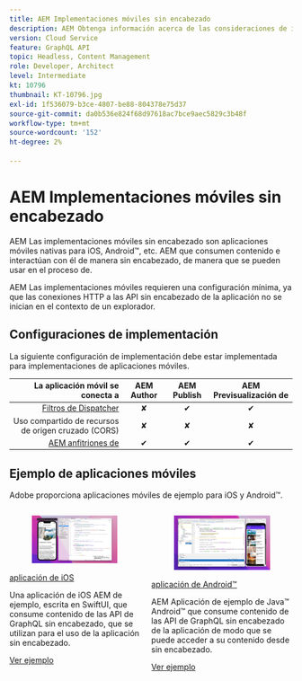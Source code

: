 ```yaml
---
title: AEM Implementaciones móviles sin encabezado
description: AEM Obtenga información acerca de las consideraciones de implementación para implementaciones móviles sin encabezado
version: Cloud Service
feature: GraphQL API
topic: Headless, Content Management
role: Developer, Architect
level: Intermediate
kt: 10796
thumbnail: KT-10796.jpg
exl-id: 1f536079-b3ce-4807-be88-804378e75d37
source-git-commit: da0b536e824f68d97618ac7bce9aec5829c3b48f
workflow-type: tm+mt
source-wordcount: '152'
ht-degree: 2%

---
```


# AEM Implementaciones móviles sin encabezado

AEM Las implementaciones móviles sin encabezado son aplicaciones móviles nativas para iOS, Android™, etc. AEM que consumen contenido e interactúan con él de manera sin encabezado, de manera que se pueden usar en el proceso de.

AEM Las implementaciones móviles requieren una configuración mínima, ya que las conexiones HTTP a las API sin encabezado de la aplicación no se inician en el contexto de un explorador.

## Configuraciones de implementación

La siguiente configuración de implementación debe estar implementada para implementaciones de aplicaciones móviles.

| La aplicación móvil se conecta a | AEM Author | AEM Publish | AEM Previsualización de |
|---------------------------------------------------:|:----------:|:-----------:|:-----------:|
| [Filtros de Dispatcher](./configurations/dispatcher-filters.md) | ✘ | ✔ | ✔ |
| Uso compartido de recursos de origen cruzado (CORS) | ✘ | ✘ | ✘ |
| [AEM anfitriones de](./configurations/aem-hosts.md) | ✔ | ✔ | ✔ |

## Ejemplo de aplicaciones móviles

Adobe proporciona aplicaciones móviles de ejemplo para iOS y Android™.

<div class="columns is-multiline">
    <!-- iOS app -->
    <div class="column is-half-tablet is-half-desktop is-one-third-widescreen" aria-label="iOS app" tabindex="0">
       <div class="card">
           <div class="card-image">
               <figure class="image is-16by9">
                   <a href="../example-apps/ios-swiftui-app.md" title="aplicación de iOS" tabindex="-1">
                       <img class="is-bordered-r-small" src="../example-apps/assets/ios-swiftui-app/ios-app-card.png" alt="aplicación de iOS">
                   </a>
               </figure>
           </div>
           <div class="card-content is-padded-small">
               <div class="content">
                   <p class="headline is-size-6 has-text-weight-bold"><a href="../example-apps/ios-swiftui-app.md" title="aplicación de iOS">aplicación de iOS</a></p>
                   <p class="is-size-6">Una aplicación de iOS AEM de ejemplo, escrita en SwiftUI, que consume contenido de las API de GraphQL sin encabezado, que se utilizan para el uso de la aplicación sin encabezado.</p>
                   <a href="../example-apps/ios-swiftui-app.md" class="spectrum-Button spectrum-Button--outline spectrum-Button--primary spectrum-Button--sizeM">
                       <span class="spectrum-Button-label has-no-wrap has-text-weight-bold">Ver ejemplo</span>
                   </a>
               </div>
           </div>
       </div>
    </div>
    <!-- Android app -->
    <div class="column is-half-tablet is-half-desktop is-one-third-widescreen" aria-label="Android app" tabindex="0">
       <div class="card">
           <div class="card-image">
               <figure class="image is-16by9">
                   <a href="../example-apps/android-app.md" title="aplicación de Android™" tabindex="-1">
                       <img class="is-bordered-r-small" src="../example-apps/assets/android-java-app/android-app-card.png" alt="aplicación de Android">
                   </a>
               </figure>
           </div>
           <div class="card-content is-padded-small">
               <div class="content">
                   <p class="headline is-size-6 has-text-weight-bold"><a href="../example-apps/android-app.md" title="aplicación de Android™">aplicación de Android™</a></p>
                   <p class="is-size-6">AEM Aplicación de ejemplo de Java™ Android™ que consume contenido de las API de GraphQL sin encabezado de la aplicación de modo que se puede acceder a su contenido desde sin encabezado.</p>
                   <a href="../example-apps/android-app.md" class="spectrum-Button spectrum-Button--outline spectrum-Button--primary spectrum-Button--sizeM">
                       <span class="spectrum-Button-label has-no-wrap has-text-weight-bold">Ver ejemplo</span>
                   </a>
               </div>
           </div>
       </div>
    </div>
</div>
